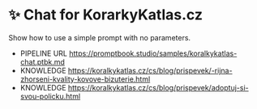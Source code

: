 # ✨ Chat for KorarkyKatlas.cz

<!-- TODO: [📿] Remove all traces of "KoralkyKatlas.cz" from repo-->

Show how to use a simple prompt with no parameters.

-   PIPELINE URL https://promptbook.studio/samples/koralkykatlas-chat.ptbk.md
-   KNOWLEDGE https://koralkykatlas.cz/cs/blog/prispevek/-rijna-zhorseni-kvality-kovove-bizuterie.html
-   KNOWLEDGE https://koralkykatlas.cz/cs/blog/prispevek/adoptuj-si-svou-policku.html
